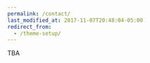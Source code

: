 ```yaml
---
permalink: /contact/
last_modified_at: 2017-11-07T20:48:04-05:00
redirect_from:
  - /theme-setup/
---
```


TBA